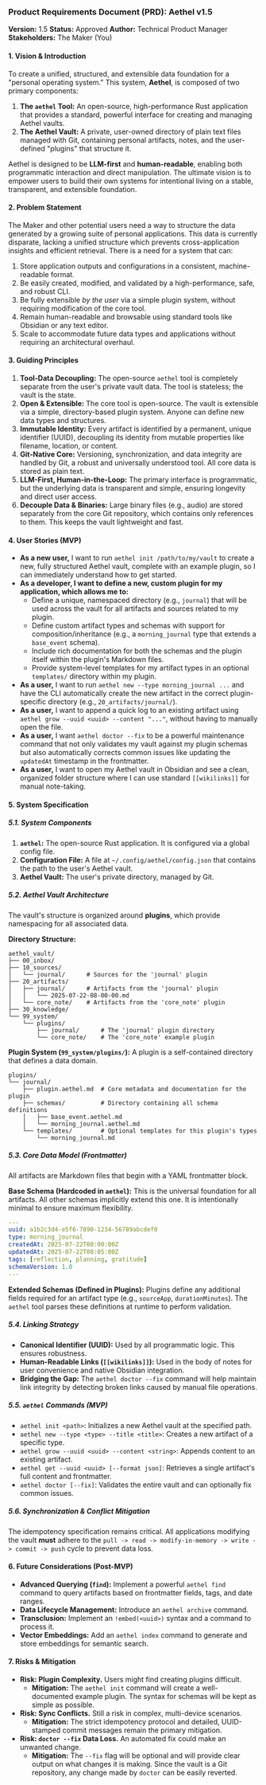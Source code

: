### **Product Requirements Document (PRD): Aethel v1.5**

**Version:** 1.5
**Status:** Approved
**Author:** Technical Product Manager
**Stakeholders:** The Maker (You)

#### 1. Vision & Introduction

To create a unified, structured, and extensible data foundation for a "personal operating system." This system, **Aethel**, is composed of two primary components:

1. **The `aethel` Tool:** An open-source, high-performance Rust application that provides a standard, powerful interface for creating and managing Aethel vaults.
2. **The Aethel Vault:** A private, user-owned directory of plain text files managed with Git, containing personal artifacts, notes, and the user-defined "plugins" that structure it.

Aethel is designed to be **LLM-first** and **human-readable**, enabling both programmatic interaction and direct manipulation. The ultimate vision is to empower users to build their own systems for intentional living on a stable, transparent, and extensible foundation.

#### 2. Problem Statement

The Maker and other potential users need a way to structure the data generated by a growing suite of personal applications. This data is currently disparate, lacking a unified structure which prevents cross-application insights and efficient retrieval. There is a need for a system that can:

1. Store application outputs and configurations in a consistent, machine-readable format.
2. Be easily created, modified, and validated by a high-performance, safe, and robust CLI.
3. Be fully extensible _by the user_ via a simple plugin system, without requiring modification of the core tool.
4. Remain human-readable and browsable using standard tools like Obsidian or any text editor.
5. Scale to accommodate future data types and applications without requiring an architectural overhaul.

#### 3. Guiding Principles

1. **Tool-Data Decoupling:** The open-source `aethel` tool is completely separate from the user's private vault data. The tool is stateless; the vault is the state.
2. **Open & Extensible:** The core tool is open-source. The vault is extensible via a simple, directory-based plugin system. Anyone can define new data types and structures.
3. **Immutable Identity:** Every artifact is identified by a permanent, unique identifier (UUID), decoupling its identity from mutable properties like filename, location, or content.
4. **Git-Native Core:** Versioning, synchronization, and data integrity are handled by Git, a robust and universally understood tool. All core data is stored as plain text.
5. **LLM-First, Human-in-the-Loop:** The primary interface is programmatic, but the underlying data is transparent and simple, ensuring longevity and direct user access.
6. **Decouple Data & Binaries:** Large binary files (e.g., audio) are stored separately from the core Git repository, which contains only references to them. This keeps the vault lightweight and fast.

#### 4. User Stories (MVP)

- **As a new user,** I want to run `aethel init /path/to/my/vault` to create a new, fully structured Aethel vault, complete with an example plugin, so I can immediately understand how to get started.
- **As a developer, I want to define a new, custom plugin for my application, which allows me to:**
  - Define a unique, namespaced directory (e.g., `journal`) that will be used across the vault for all artifacts and sources related to my plugin.
  - Define custom artifact types and schemas with support for composition/inheritance (e.g., a `morning_journal` type that extends a `base_event` schema).
  - Include rich documentation for both the schemas and the plugin itself within the plugin's Markdown files.
  - Provide system-level templates for my artifact types in an optional `templates/` directory within my plugin.
- **As a user,** I want to run `aethel new --type morning_journal ...` and have the CLI automatically create the new artifact in the correct plugin-specific directory (e.g., `20_artifacts/journal/`).
- **As a user,** I want to append a quick log to an existing artifact using `aethel grow --uuid <uuid> --content "..."`, without having to manually open the file.
- **As a user,** I want `aethel doctor --fix` to be a powerful maintenance command that not only validates my vault against my plugin schemas but also automatically corrects common issues like updating the `updatedAt` timestamp in the frontmatter.
- **As a user,** I want to open my Aethel vault in Obsidian and see a clean, organized folder structure where I can use standard `[[wikilinks]]` for manual note-taking.

#### 5. System Specification

##### 5.1. System Components

1. **`aethel`:** The open-source Rust application. It is configured via a global config file.
2. **Configuration File:** A file at `~/.config/aethel/config.json` that contains the path to the user's Aethel vault.
3. **Aethel Vault:** The user's private directory, managed by Git.

##### 5.2. Aethel Vault Architecture

The vault's structure is organized around **plugins**, which provide namespacing for all associated data.

**Directory Structure:**

```
aethel_vault/
├── 00_inbox/
├── 10_sources/
│   └── journal/      # Sources for the 'journal' plugin
├── 20_artifacts/
│   ├── journal/      # Artifacts from the 'journal' plugin
│   │   └── 2025-07-22-08-00-00.md
│   └── core_note/    # Artifacts from the 'core_note' plugin
├── 30_knowledge/
└── 99_system/
    └── plugins/
        ├── journal/      # The 'journal' plugin directory
        └── core_note/    # The 'core_note' example plugin
```

**Plugin System (`99_system/plugins/`):**
A plugin is a self-contained directory that defines a data domain.

```
plugins/
└── journal/
    ├── plugin.aethel.md  # Core metadata and documentation for the plugin
    ├── schemas/          # Directory containing all schema definitions
    │   ├── base_event.aethel.md
    │   └── morning_journal.aethel.md
    └── templates/        # Optional templates for this plugin's types
        └── morning_journal.md
```

##### 5.3. Core Data Model (Frontmatter)

All artifacts are Markdown files that begin with a YAML frontmatter block.

**Base Schema (Hardcoded in `aethel`):**
This is the universal foundation for all artifacts. All other schemas implicitly extend this one. It is intentionally minimal to ensure maximum flexibility.

```yaml
---
uuid: a1b2c3d4-e5f6-7890-1234-56789abcdef0
type: morning_journal
createdAt: 2025-07-22T08:00:00Z
updatedAt: 2025-07-22T08:05:00Z
tags: [reflection, planning, gratitude]
schemaVersion: 1.0
---
```

**Extended Schemas (Defined in Plugins):**
Plugins define any additional fields required for an artifact type (e.g., `sourceApp`, `durationMinutes`). The `aethel` tool parses these definitions at runtime to perform validation.

##### 5.4. Linking Strategy

- **Canonical Identifier (UUID):** Used by all programmatic logic. This ensures robustness.
- **Human-Readable Links (`[[wikilinks]]`):** Used in the body of notes for user convenience and native Obsidian integration.
- **Bridging the Gap:** The `aethel doctor --fix` command will help maintain link integrity by detecting broken links caused by manual file operations.

##### 5.5. `aethel` Commands (MVP)

- `aethel init <path>`: Initializes a new Aethel vault at the specified path.
- `aethel new --type <type> --title <title>`: Creates a new artifact of a specific type.
- `aethel grow --uuid <uuid> --content <string>`: Appends content to an existing artifact.
- `aethel get --uuid <uuid> [--format json]`: Retrieves a single artifact's full content and frontmatter.
- `aethel doctor [--fix]`: Validates the entire vault and can optionally fix common issues.

##### 5.6. Synchronization & Conflict Mitigation

The idempotency specification remains critical. All applications modifying the vault **must** adhere to the `pull -> read -> modify-in-memory -> write -> commit -> push` cycle to prevent data loss.

#### 6. Future Considerations (Post-MVP)

- **Advanced Querying (`find`):** Implement a powerful `aethel find` command to query artifacts based on frontmatter fields, tags, and date ranges.
- **Data Lifecycle Management:** Introduce an `aethel archive` command.
- **Transclusion:** Implement an `!embed(<uuid>)` syntax and a command to process it.
- **Vector Embeddings:** Add an `aethel index` command to generate and store embeddings for semantic search.

#### 7. Risks & Mitigation

- **Risk: Plugin Complexity.** Users might find creating plugins difficult.
  - **Mitigation:** The `aethel init` command will create a well-documented example plugin. The syntax for schemas will be kept as simple as possible.
- **Risk: Sync Conflicts.** Still a risk in complex, multi-device scenarios.
  - **Mitigation:** The strict idempotency protocol and detailed, UUID-stamped commit messages remain the primary mitigation.
- **Risk: `doctor --fix` Data Loss.** An automated fix could make an unwanted change.
  - **Mitigation:** The `--fix` flag will be optional and will provide clear output on what changes it is making. Since the vault is a Git repository, any change made by `doctor` can be easily reverted.

